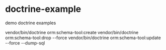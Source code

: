 # doctrine-example
demo doctrine examples

vendor/bin/doctrine orm:schema-tool:create
vendor/bin/doctrine orm:schema-tool:drop --force
vendor/bin/doctrine orm:schema-tool:update --force --dump-sql
